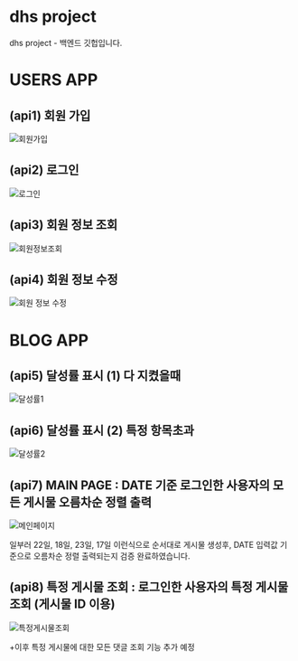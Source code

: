 # dhs project

dhs project - 백엔드 깃헙입니다.

# USERS APP
## (api1) 회원 가입 
![회원가입](/postman/회원가입.png)  

## (api2) 로그인
![로그인](/postman/로그인.png)  

## (api3) 회원 정보 조회
![회원정보조회](/postman/회원정보조회.png)  

## (api4) 회원 정보 수정
![회원 정보 수정](/postman/회원정보수정.png)  

# BLOG APP
## (api5) 달성률 표시 (1) 다 지켰을때
![달성률1](postman/ALL.png)

## (api6) 달성률 표시 (2) 특정 항목초과
![달성률2](postman/LESS.png)

## (api7) MAIN PAGE : DATE 기준 로그인한 사용자의 모든 게시물 오름차순 정렬 출력
![메인페이지](postman/메인페이지.png)

일부러 22일, 18일, 23일, 17일 이런식으로 순서대로 게시물 생성후, DATE 입력값 기준으로 오름차순 정렬 출력되는지 검증 완료하였습니다.

## (api8) 특정 게시물 조회 : 로그인한 사용자의 특정 게시물 조회 (게시물 ID 이용)
![특정게시물조회](postman/특정게시물조회(id값).png)

+이후 특정 게시물에 대한 모든 댓글 조회 기능 추가 예정










